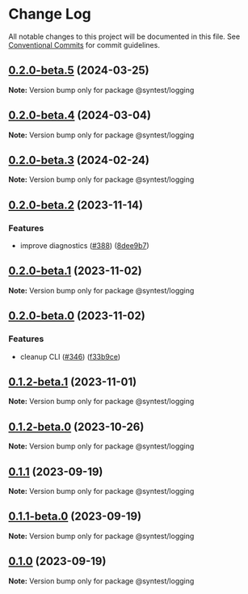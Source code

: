 # Change Log

All notable changes to this project will be documented in this file.
See [Conventional Commits](https://conventionalcommits.org) for commit guidelines.

## [0.2.0-beta.5](https://github.com/syntest-framework/syntest-framework/compare/@syntest/logging@0.2.0-beta.4...@syntest/logging@0.2.0-beta.5) (2024-03-25)

**Note:** Version bump only for package @syntest/logging

## [0.2.0-beta.4](https://github.com/syntest-framework/syntest-framework/compare/@syntest/logging@0.2.0-beta.3...@syntest/logging@0.2.0-beta.4) (2024-03-04)

**Note:** Version bump only for package @syntest/logging

## [0.2.0-beta.3](https://github.com/syntest-framework/syntest-framework/compare/@syntest/logging@0.2.0-beta.2...@syntest/logging@0.2.0-beta.3) (2024-02-24)

**Note:** Version bump only for package @syntest/logging

## [0.2.0-beta.2](https://github.com/syntest-framework/syntest-framework/compare/@syntest/logging@0.2.0-beta.1...@syntest/logging@0.2.0-beta.2) (2023-11-14)

### Features

- improve diagnostics ([#388](https://github.com/syntest-framework/syntest-framework/issues/388)) ([8dee9b7](https://github.com/syntest-framework/syntest-framework/commit/8dee9b7c266fc54908c896220084729ac8b2ffe3))

## [0.2.0-beta.1](https://github.com/syntest-framework/syntest-framework/compare/@syntest/logging@0.2.0-beta.0...@syntest/logging@0.2.0-beta.1) (2023-11-02)

**Note:** Version bump only for package @syntest/logging

## [0.2.0-beta.0](https://github.com/syntest-framework/syntest-framework/compare/@syntest/logging@0.1.2-beta.1...@syntest/logging@0.2.0-beta.0) (2023-11-02)

### Features

- cleanup CLI ([#346](https://github.com/syntest-framework/syntest-framework/issues/346)) ([f33b9ce](https://github.com/syntest-framework/syntest-framework/commit/f33b9ce6e3325d77db0bd5177d161e53a6bc1477))

## [0.1.2-beta.1](https://github.com/syntest-framework/syntest-framework/compare/@syntest/logging@0.1.2-beta.0...@syntest/logging@0.1.2-beta.1) (2023-11-01)

**Note:** Version bump only for package @syntest/logging

## [0.1.2-beta.0](https://github.com/syntest-framework/syntest-framework/compare/@syntest/logging@0.1.1...@syntest/logging@0.1.2-beta.0) (2023-10-26)

**Note:** Version bump only for package @syntest/logging

## [0.1.1](https://github.com/syntest-framework/syntest-framework/compare/@syntest/logging@0.1.1-beta.0...@syntest/logging@0.1.1) (2023-09-19)

**Note:** Version bump only for package @syntest/logging

## [0.1.1-beta.0](https://github.com/syntest-framework/syntest-framework/compare/@syntest/logging@0.1.0-beta.7...@syntest/logging@0.1.1-beta.0) (2023-09-19)

**Note:** Version bump only for package @syntest/logging

## [0.1.0](https://github.com/syntest-framework/syntest-framework/compare/@syntest/logging@0.1.0-beta.7...@syntest/logging@0.1.0) (2023-09-19)

**Note:** Version bump only for package @syntest/logging
